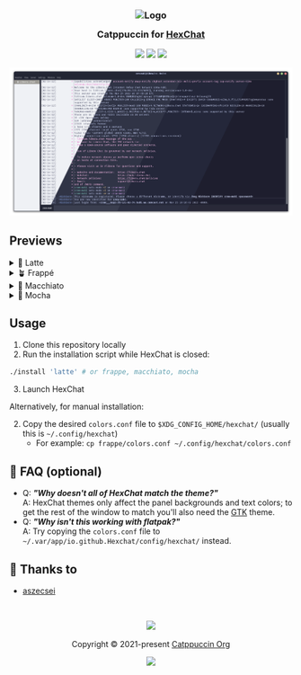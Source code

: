 <h3 align="center">
	<img src="https://raw.githubusercontent.com/catppuccin/catppuccin/main/assets/logos/exports/1544x1544_circle.png" width="100" alt="Logo"/><br/>
	<img src="https://raw.githubusercontent.com/catppuccin/catppuccin/main/assets/misc/transparent.png" height="30" width="0px"/>
	Catppuccin for <a href="https://hexchat.github.io/">HexChat</a>
	<img src="https://raw.githubusercontent.com/catppuccin/catppuccin/main/assets/misc/transparent.png" height="30" width="0px"/>
</h3>

<p align="center">
	<a href="https://github.com/aszecsei/hexchat/stargazers"><img src="https://img.shields.io/github/stars/aszecsei/hexchat?colorA=363a4f&colorB=b7bdf8&style=for-the-badge"></a>
	<a href="https://github.com/aszecsei/hexchat/issues"><img src="https://img.shields.io/github/issues/aszecsei/hexchat?colorA=363a4f&colorB=f5a97f&style=for-the-badge"></a>
	<a href="https://github.com/aszecsei/hexchat/contributors"><img src="https://img.shields.io/github/contributors/aszecsei/hexchat?colorA=363a4f&colorB=a6da95&style=for-the-badge"></a>
</p>

<p align="center">
	<img src="assets/sample.webp"/>
</p>

## Previews

<details>
<summary>🌻 Latte</summary>
<img src="assets/latte.png"/>
</details>
<details>
<summary>🪴 Frappé</summary>
<img src="assets/frappe.png"/>
</details>
<details>
<summary>🌺 Macchiato</summary>
<img src="assets/macchiato.png"/>
</details>
<details>
<summary>🌿 Mocha</summary>
<img src="assets/mocha.png"/>
</details>

## Usage

1. Clone this repository locally
2. Run the installation script while HexChat is closed:
```sh
./install 'latte' # or frappe, macchiato, mocha 
```
3. Launch HexChat

Alternatively, for manual installation:

2. Copy the desired `colors.conf` file to `$XDG_CONFIG_HOME/hexchat/` (usually this is `~/.config/hexchat`)
	- For example: `cp frappe/colors.conf ~/.config/hexchat/colors.conf`

## 🙋 FAQ (optional)
-   Q: **_"Why doesn't all of HexChat match the theme?"_**\
	A: HexChat themes only affect the panel backgrounds and text colors; to get the rest of the window to match you'll also need the [GTK](https://github.com/catppuccin/gtk) theme.
-	Q: **_"Why isn't this working with flatpak?"_**\
	A: Try copying the `colors.conf` file to `~/.var/app/io.github.Hexchat/config/hexchat/` instead.

## 💝 Thanks to

- [aszecsei](https://github.com/aszecsei)

&nbsp;

<p align="center">
	<img src="https://raw.githubusercontent.com/catppuccin/catppuccin/main/assets/footers/gray0_ctp_on_line.svg?sanitize=true" />
</p>

<p align="center">
	Copyright &copy; 2021-present <a href="https://github.com/catppuccin" target="_blank">Catppuccin Org</a>
</p>

<p align="center">
	<a href="https://github.com/catppuccin/catppuccin/blob/main/LICENSE"><img src="https://img.shields.io/static/v1.svg?style=for-the-badge&label=License&message=MIT&logoColor=d9e0ee&colorA=363a4f&colorB=b7bdf8"/></a>
</p>
